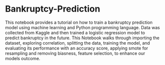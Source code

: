 # Bankruptcy-Prediction

This notebook provides a tutorial on how to train a bankruptcy prediction model using machine learning and Python programming language. Data was collected from Kaggle and then  trained a logistic regression model to predict bankruptcy in the future. This Notebook walks through importing the dataset, exploring correlation, splitting the data, training the model, and evaluating its performance with an accuracy score, applying smote for resampling and removing biasness, feature selection, to enhance our models outcome. 
